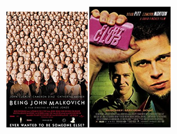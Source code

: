  [![Being John Malkovich](../images/Being_John_Malkovich_1999.jpg)](http://www.imdb.com/title/tt0120601) [![Fight Club](../images/Fight_Club_1999.jpg)](http://www.imdb.com/title/tt0137523)